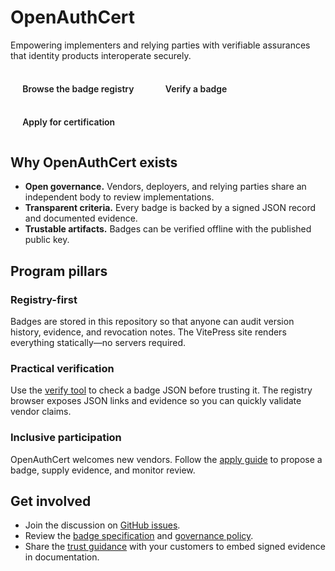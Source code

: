 # OpenAuthCert

Empowering implementers and relying parties with verifiable assurances that identity products interoperate securely.

<div class="hero-actions">
  <a class="action primary" href="/registry">Browse the badge registry</a>
  <a class="action" href="/verify">Verify a badge</a>
  <a class="action" href="/apply">Apply for certification</a>
</div>

## Why OpenAuthCert exists

- **Open governance.** Vendors, deployers, and relying parties share an independent body to review implementations.
- **Transparent criteria.** Every badge is backed by a signed JSON record and documented evidence.
- **Trustable artifacts.** Badges can be verified offline with the published public key.

## Program pillars

### Registry-first
Badges are stored in this repository so that anyone can audit version history, evidence, and revocation notes. The VitePress site renders everything statically—no servers required.

### Practical verification
Use the [verify tool](/verify) to check a badge JSON before trusting it. The registry browser exposes JSON links and evidence so you can quickly validate vendor claims.

### Inclusive participation
OpenAuthCert welcomes new vendors. Follow the [apply guide](/apply) to propose a badge, supply evidence, and monitor review.

## Get involved

- Join the discussion on [GitHub issues](https://github.com/openauthcert/openauthcert/issues).
- Review the [badge specification](/spec) and [governance policy](/governance).
- Share the [trust guidance](/trust) with your customers to embed signed evidence in documentation.

<style scoped>
.hero-actions {
  display: flex;
  flex-wrap: wrap;
  gap: 0.75rem;
  margin: 1.5rem 0 2rem;
}

.action {
  display: inline-flex;
  align-items: center;
  justify-content: center;
  padding: 0.75rem 1.2rem;
  border-radius: 999px;
  font-weight: 600;
  text-decoration: none;
  border: 1px solid var(--vp-c-brand-1);
  color: var(--vp-c-brand-1);
}

.action.primary {
  background: var(--vp-c-brand-1);
  color: var(--vp-c-bg);
}

.action:hover,
.action:focus {
  box-shadow: 0 0 0 3px color-mix(in srgb, var(--vp-c-brand-1) 25%, transparent);
}
</style>
